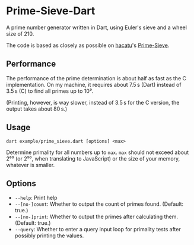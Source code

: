 # Prime-Sieve-Dart

A prime number generator written in Dart, using Euler's sieve and a wheel size
of 210.

The code is based as closely as possible on
[hacatu](https://github.com/hacatu)'s
[Prime-Sieve](https://github.com/hacatu/Prime-Sieve).

## Performance

The performance of the prime determination is about half as fast as the C
implementation. On my machine, it requires about 7.5&#8239;s (Dart) instead of 3.5&#8239;s
(C) to find all primes up to 10⁹.

(Printing, however, is way slower, instead of 3.5&#8239;s for the C version, the
output takes about 80&#8239;s.)

## Usage
`dart example/prime_sieve.dart [options] <max>`

Determine primality for all numbers up to `max`. `max` should not exceed
about 2⁶⁰ (or 2⁵⁰, when translating to JavaScript) or the size of your
memory, whatever is smaller.

## Options
* `--help`: Print help
* `--[no-]count`: Whether to output the count of primes found.
  (Default: true.)
* `--[no-]print`: Whether to output the primes after calculating them.
  (Default: true.)
* `--query`: Whether to enter a query input loop for primality tests after
  possibly printing the values.
